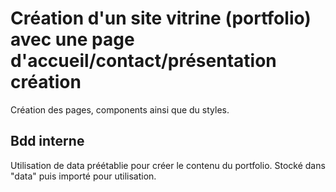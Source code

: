 # Création d'un site vitrine (portfolio) avec une page d'accueil/contact/présentation création

Création des pages, components ainsi que du styles.
## Bdd interne

Utilisation de data préétablie pour créer le contenu du portfolio. Stocké dans "data" puis importé pour utilisation.



